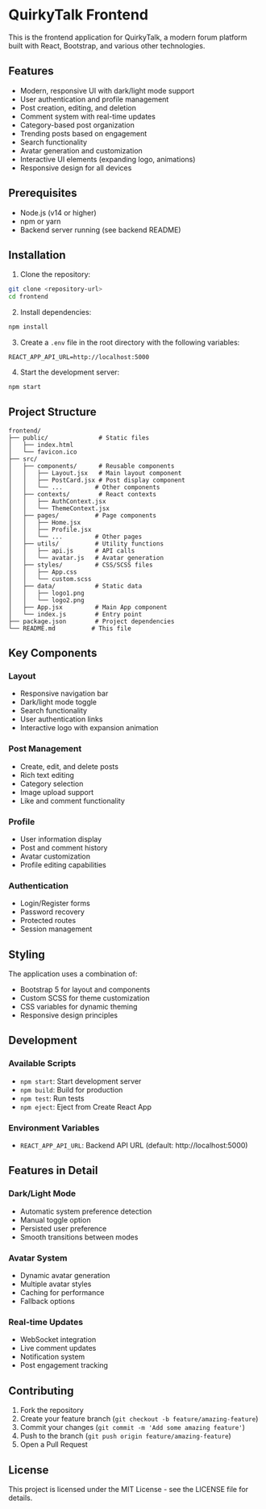 # QuirkyTalk Frontend

This is the frontend application for QuirkyTalk, a modern forum platform built with React, Bootstrap, and various other technologies.

## Features

- Modern, responsive UI with dark/light mode support
- User authentication and profile management
- Post creation, editing, and deletion
- Comment system with real-time updates
- Category-based post organization
- Trending posts based on engagement
- Search functionality
- Avatar generation and customization
- Interactive UI elements (expanding logo, animations)
- Responsive design for all devices

## Prerequisites

- Node.js (v14 or higher)
- npm or yarn
- Backend server running (see backend README)

## Installation

1. Clone the repository:
```bash
git clone <repository-url>
cd frontend
```

2. Install dependencies:
```bash
npm install
```

3. Create a `.env` file in the root directory with the following variables:
```env
REACT_APP_API_URL=http://localhost:5000
```

4. Start the development server:
```bash
npm start
```

## Project Structure

```
frontend/
├── public/              # Static files
│   ├── index.html
│   └── favicon.ico
├── src/
│   ├── components/      # Reusable components
│   │   ├── Layout.jsx   # Main layout component
│   │   ├── PostCard.jsx # Post display component
│   │   └── ...         # Other components
│   ├── contexts/        # React contexts
│   │   ├── AuthContext.jsx
│   │   └── ThemeContext.jsx
│   ├── pages/          # Page components
│   │   ├── Home.jsx
│   │   ├── Profile.jsx
│   │   └── ...         # Other pages
│   ├── utils/          # Utility functions
│   │   ├── api.js      # API calls
│   │   └── avatar.js   # Avatar generation
│   ├── styles/         # CSS/SCSS files
│   │   ├── App.css
│   │   └── custom.scss
│   ├── data/           # Static data
│   │   ├── logo1.png
│   │   └── logo2.png
│   ├── App.jsx         # Main App component
│   └── index.js        # Entry point
├── package.json        # Project dependencies
└── README.md          # This file
```

## Key Components

### Layout
- Responsive navigation bar
- Dark/light mode toggle
- Search functionality
- User authentication links
- Interactive logo with expansion animation

### Post Management
- Create, edit, and delete posts
- Rich text editing
- Category selection
- Image upload support
- Like and comment functionality

### Profile
- User information display
- Post and comment history
- Avatar customization
- Profile editing capabilities

### Authentication
- Login/Register forms
- Password recovery
- Protected routes
- Session management

## Styling

The application uses a combination of:
- Bootstrap 5 for layout and components
- Custom SCSS for theme customization
- CSS variables for dynamic theming
- Responsive design principles

## Development

### Available Scripts

- `npm start`: Start development server
- `npm build`: Build for production
- `npm test`: Run tests
- `npm eject`: Eject from Create React App

### Environment Variables

- `REACT_APP_API_URL`: Backend API URL (default: http://localhost:5000)

## Features in Detail

### Dark/Light Mode
- Automatic system preference detection
- Manual toggle option
- Persisted user preference
- Smooth transitions between modes

### Avatar System
- Dynamic avatar generation
- Multiple avatar styles
- Caching for performance
- Fallback options

### Real-time Updates
- WebSocket integration
- Live comment updates
- Notification system
- Post engagement tracking

## Contributing

1. Fork the repository
2. Create your feature branch (`git checkout -b feature/amazing-feature`)
3. Commit your changes (`git commit -m 'Add some amazing feature'`)
4. Push to the branch (`git push origin feature/amazing-feature`)
5. Open a Pull Request

## License

This project is licensed under the MIT License - see the LICENSE file for details. 
